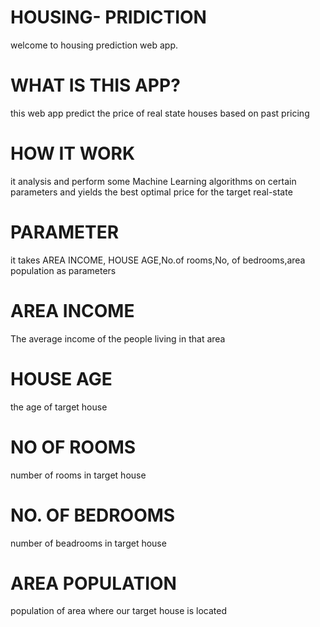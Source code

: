 # HOUSING- PRIDICTION
welcome to housing prediction web app.
# WHAT IS THIS APP?
this web app predict the price of real state houses based on past pricing
# HOW IT WORK
it analysis and perform some Machine Learning algorithms on certain parameters and yields the best
optimal price for the target real-state
# PARAMETER
it takes AREA INCOME, HOUSE AGE,No.of rooms,No, of bedrooms,area population as parameters
# AREA INCOME
The average income of the people living in that area

# HOUSE AGE
the age of target house

# NO OF ROOMS
number of rooms in target house

# NO. OF BEDROOMS
number of beadrooms in target house

# AREA POPULATION
population of area where our target house is located
